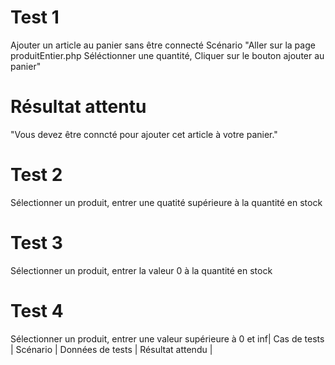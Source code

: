 # Test 1
Ajouter un article au panier sans être connecté
Scénario
"Aller sur la page produitEntier.php
Séléctionner une quantité,
Cliquer sur le bouton ajouter au panier"
# Résultat attentu
"Vous devez être conncté
pour ajouter cet article
à votre panier."
# Test 2
Sélectionner un produit, entrer une quatité supérieure à la quantité en stock
# Test 3
Sélectionner un produit, entrer la valeur 0 à la quantité en stock
# Test 4
Sélectionner un produit, entrer une valeur supérieure à 0 et inf| Cas de tests                                                                                                                    | Scénario                                                                                                                                                       | Données de tests | Résultat attendu                                                    |
